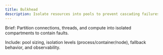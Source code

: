 ```yaml
---
title: Bulkhead
description: Isolate resources into pools to prevent cascading failures.
---
```


Brief: Partition connections, threads, and compute into isolated compartments to contain faults.

Include: pool sizing, isolation levels (process/container/node), fallback behavior, and observability.
